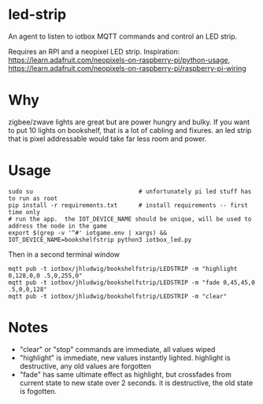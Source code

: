 # led-strip
An agent to listen to iotbox MQTT commands and control an LED strip.  

Requires an RPI and a neopixel LED strip.  Inspiration: https://learn.adafruit.com/neopixels-on-raspberry-pi/python-usage, https://learn.adafruit.com/neopixels-on-raspberry-pi/raspberry-pi-wiring

# Why

zigbee/zwave lights are great but are power hungry and bulky.  If you want to put 10 lights on bookshelf, that is a lot of cabling and fixures.  an led strip that is pixel addressable would take far less room and power.

# Usage

    sudo su                              # unfortunately pi led stuff has to run as root
    pip install -r requirements.txt      # install requirements -- first time only
    # run the app.  the IOT_DEVICE_NAME should be unique, will be used to address the node in the game
    export $(grep -v '^#' iotgame.env | xargs) && IOT_DEVICE_NAME=bookshelfstrip python3 iotbox_led.py

Then in a second terminal window

    mqtt pub -t iotbox/jhludwig/bookshelfstrip/LEDSTRIP -m "highlight 0,128,0,0 .5,0,255,0"
    mqtt pub -t iotbox/jhludwig/bookshelfstrip/LEDSTRIP -m "fade 0,45,45,0 .5,0,0,128"
    mqtt pub -t iotbox/jhludwig/bookshelfstrip/LEDSTRIP -m "clear"

# Notes

- "clear" or "stop" commands are immediate, all values wiped 
- "highlight" is immediate, new values instantly lighted.  highlight is destructive, any old values are forgotten
- "fade" has same ultimate effect as highlight, but crossfades from current state to new state over 2 seconds.  it is destructive, the old state is fogotten.  
  